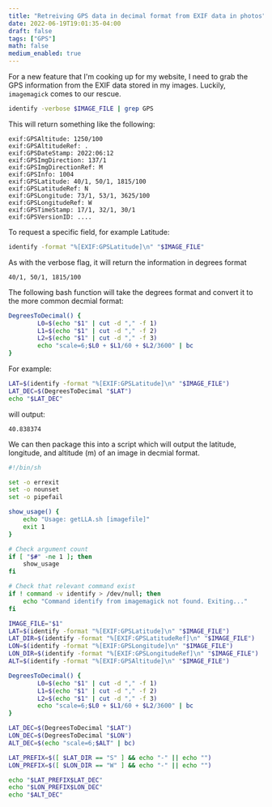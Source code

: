 ```yaml
---
title: "Retreiving GPS data in decimal format from EXIF data in photos"
date: 2022-06-19T19:01:35-04:00
draft: false
tags: ["GPS"]
math: false
medium_enabled: true
---
```


For a new feature that I'm cooking up for my website, I need to grab the GPS information from the EXIF data stored in my images. Luckily, `imagemagick`
comes to our rescue.

```bash
identify -verbose $IMAGE_FILE | grep GPS
```

This will return something like the following:
```
exif:GPSAltitude: 1250/100
exif:GPSAltitudeRef: .
exif:GPSDateStamp: 2022:06:12
exif:GPSImgDirection: 137/1
exif:GPSImgDirectionRef: M
exif:GPSInfo: 1004
exif:GPSLatitude: 40/1, 50/1, 1815/100
exif:GPSLatitudeRef: N
exif:GPSLongitude: 73/1, 53/1, 3625/100
exif:GPSLongitudeRef: W
exif:GPSTimeStamp: 17/1, 32/1, 30/1
exif:GPSVersionID: ....
```

To request a specific field, for example Latitude:
```bash
identify -format "%[EXIF:GPSLatitude]\n" "$IMAGE_FILE"
```

As with the verbose flag, it will return the information in degrees format
```
40/1, 50/1, 1815/100
```

The following bash function will take the degrees format and convert
it to the more common decmial format:
```bash
DegreesToDecimal() {
        L0=$(echo "$1" | cut -d "," -f 1)
        L1=$(echo "$1" | cut -d "," -f 2)
        L2=$(echo "$1" | cut -d "," -f 3)
        echo "scale=6;$L0 + $L1/60 + $L2/3600" | bc
}
```

For example:
```bash
LAT=$(identify -format "%[EXIF:GPSLatitude]\n" "$IMAGE_FILE")
LAT_DEC=$(DegreesToDecimal "$LAT")
echo "$LAT_DEC"
```
will output:
```
40.838374
```

We can then package this into a script which will output the latitude, longitude, and altitude (m) of an image in decmial format.
```bash
#!/bin/sh

set -o errexit
set -o nounset
set -o pipefail

show_usage() {
    echo "Usage: getLLA.sh [imagefile]"
    exit 1
}

# Check argument count
if [ "$#" -ne 1 ]; then
    show_usage
fi

# Check that relevant command exist
if ! command -v identify > /dev/null; then
    echo "Command identify from imagemagick not found. Exiting..."
fi

IMAGE_FILE="$1"
LAT=$(identify -format "%[EXIF:GPSLatitude]\n" "$IMAGE_FILE")
LAT_DIR=$(identify -format "%[EXIF:GPSLatitudeRef]\n" "$IMAGE_FILE")
LON=$(identify -format "%[EXIF:GPSLongitude]\n" "$IMAGE_FILE")
LON_DIR=$(identify -format "%[EXIF:GPSLongitudeRef]\n" "$IMAGE_FILE")
ALT=$(identify -format "%[EXIF:GPSAltitude]\n" "$IMAGE_FILE")

DegreesToDecimal() {
        L0=$(echo "$1" | cut -d "," -f 1)
        L1=$(echo "$1" | cut -d "," -f 2)
        L2=$(echo "$1" | cut -d "," -f 3)
        echo "scale=6;$L0 + $L1/60 + $L2/3600" | bc
}

LAT_DEC=$(DegreesToDecimal "$LAT")
LON_DEC=$(DegreesToDecimal "$LON")
ALT_DEC=$(echo "scale=6;$ALT" | bc)

LAT_PREFIX=$([ $LAT_DIR == "S" ] && echo "-" || echo "")
LON_PREFIX=$([ $LON_DIR == "W" ] && echo "-" || echo "")

echo "$LAT_PREFIX$LAT_DEC"
echo "$LON_PREFIX$LON_DEC"
echo "$ALT_DEC"
```
